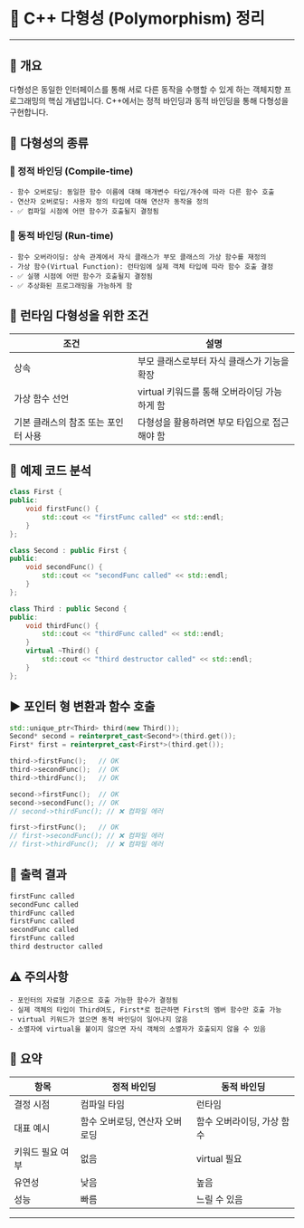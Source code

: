 # 🧬 C++ 다형성 (Polymorphism) 정리
---
## 📌 개요
다형성은 동일한 인터페이스를 통해 서로 다른 동작을 수행할 수 있게 하는 객체지향 프로그래밍의 핵심 개념입니다. C++에서는 정적 바인딩과 동적 바인딩을 통해 다형성을 구현합니다.

## 🧠 다형성의 종류

### 🔹 정적 바인딩 (Compile-time)
    - 함수 오버로딩: 동일한 함수 이름에 대해 매개변수 타입/개수에 따라 다른 함수 호출
    - 연산자 오버로딩: 사용자 정의 타입에 대해 연산자 동작을 정의
    - ✅ 컴파일 시점에 어떤 함수가 호출될지 결정됨

### 🔸 동적 바인딩 (Run-time)
    - 함수 오버라이딩: 상속 관계에서 자식 클래스가 부모 클래스의 가상 함수를 재정의
    - 가상 함수(Virtual Function): 런타임에 실제 객체 타입에 따라 함수 호출 결정
    - ✅ 실행 시점에 어떤 함수가 호출될지 결정됨
    - ✅ 추상화된 프로그래밍을 가능하게 함

## 🧪 런타임 다형성을 위한 조건
| 조건 | 설명 |
|-------------|------------------------------------------|  
| 상속 | 부모 클래스로부터 자식 클래스가 기능을 확장 | 
| 가상 함수 선언 | virtual 키워드를 통해 오버라이딩 가능하게 함 | 
| 기본 클래스의 참조 또는 포인터 사용 | 다형성을 활용하려면 부모 타입으로 접근해야 함 | 



## 🧾 예제 코드 분석
```cpp
class First {
public:
    void firstFunc() {
        std::cout << "firstFunc called" << std::endl;
    }
};

class Second : public First {
public:
    void secondFunc() {
        std::cout << "secondFunc called" << std::endl;
    }
};

class Third : public Second {
public:
    void thirdFunc() {
        std::cout << "thirdFunc called" << std::endl;
    }
    virtual ~Third() {
        std::cout << "third destructor called" << std::endl;
    }
};
```

## ▶️ 포인터 형 변환과 함수 호출
```cpp
std::unique_ptr<Third> third(new Third());
Second* second = reinterpret_cast<Second*>(third.get());
First* first = reinterpret_cast<First*>(third.get());

third->firstFunc();   // OK
third->secondFunc();  // OK
third->thirdFunc();   // OK

second->firstFunc();  // OK
second->secondFunc(); // OK
// second->thirdFunc(); // ❌ 컴파일 에러

first->firstFunc();   // OK
// first->secondFunc(); // ❌ 컴파일 에러
// first->thirdFunc();  // ❌ 컴파일 에러
```

## 🧾 출력 결과
```cpp
firstFunc called
secondFunc called
thirdFunc called
firstFunc called
secondFunc called
firstFunc called
third destructor called
```

## ⚠️ 주의사항
    - 포인터의 자료형 기준으로 호출 가능한 함수가 결정됨
    - 실제 객체의 타입이 Third여도, First*로 접근하면 First의 멤버 함수만 호출 가능
    - virtual 키워드가 없으면 동적 바인딩이 일어나지 않음
    - 소멸자에 virtual을 붙이지 않으면 자식 객체의 소멸자가 호출되지 않을 수 있음

## 📌 요약
| 항목 | 정적 바인딩 | 동적 바인딩 |
|-------------|-------------|------------|  
| 결정 시점 | 컴파일 타임 | 런타임 | 
| 대표 예시 | 함수 오버로딩, 연산자 오버로딩 | 함수 오버라이딩, 가상 함수 | 
| 키워드 필요 여부 | 없음 | virtual 필요 | 
| 유연성 | 낮음 | 높음 | 
| 성능 | 빠름 | 느릴 수 있음 | 

---